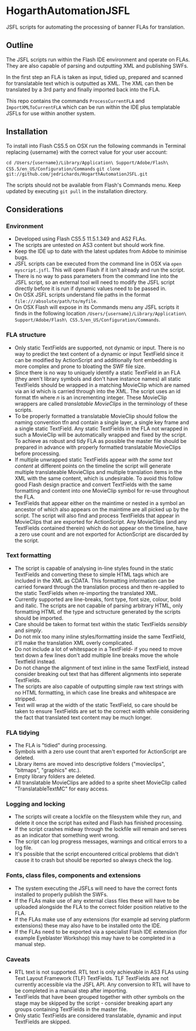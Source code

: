 # HogarthAutomationJSFL

JSFL scripts for automating the processing of banner FLAs for translation.

## Outline

The JSFL scripts run within the Flash IDE environment and operate on FLAs. They are also capable of parsing and outputting XML and publishing SWFs.

In the first step an FLA is taken as input, tidied up, prepared and scanned for translatable text which is outputted as XML. The XML can then be translated by a 3rd party and finally imported back into the FLA.

This repo contains the commands `ProcessCurrentFLA` and `ImportXMLToCurrentFLA` which can be run within the IDE plus templatable JSFLs for use within another system.

## Installation

To install into Flash CS5.5 on OSX run the following commands in Terminal replacing {username} with the correct value for your user account:

`cd /Users/{username}/Library/Application\ Support/Adobe/Flash\ CS5.5/en_US/Configuration/Commands`
`git clone git://github.com/jedrichards/HogarthAutomationJSFL.git`

The scripts should not be available from Flash's Commands menu. Keep updated by executing `git pull` in the installation directory.

## Considerations

### Environment

- Developed using Flash CS5.5 11.5.1.349 and AS2 FLAs.
- The scripts are untested on AS3 content but should work fine.
- Keep the IDE up to date with the latest updates from Adobe to minimise bugs.
- JSFL scripts can be executed from the command line in OSX via `open myscript.jsfl`. This will open Flash if it isn't already and run the script.
- There is no way to pass parameters from the command line into the JSFL script, so an external tool will need to modify the JSFL script directly before it is run if dynamic values need to be passed in.
- On OSX JSFL scripts understand file paths in the format `file:///absolute/path/to/myfile`.
- On OSX Flash will expose in its Commands menu any JSFL scripts it finds in the following location `/Users/{username}/Library/Application\ Support/Adobe/Flash\ CS5.5/en_US/Configuration/Commands`.

### FLA structure

- Only static TextFields are supported, not dynamic or input. There is no way to predict the text content of a dynamic or input TextField since it can be modified by ActionScript and additionally font embedding is more complex and prone to bloating the SWF file size.
- Since there is no way to uniquely identify a static TextField in an FLA (they aren't library symbols and don't have instance names) all static TextFields should be wrapped in a matching MovieClip which are named via an id which is carried through into the XML. The script uses an id format tf*n* where *n* is an incrementing integer. These MovieClip wrappers are called *translatable MovieClips* in the terminology of these scripts.
- To be properly formatted a translatable MovieClip should follow the naming convention tf*n* and contain a single layer, a single key frame and a single static TextField. Any static TextFields in the FLA not wrapped in such a MovieClip will be automatically wrapped and fixed by the script. To achieve as robust and tidy FLA as possible the master file should be prepared in advance with properly formatted translatable MovieClips before processing.
- If multiple unwrapped static TextFields appear *with the same text content* at different points on the timeline the script will generate multiple translateable MovieClips and multiple translation items in the XML with the same content, which is undesirable. To avoid this follow good Flash design practice and convert TextFields with the same formatting and content into one MovieClip symbol for re-use throughout the FLA.
- TextFields that appear either on the maintime or nested in a symbol an ancestor of which also appears on the maintime are all picked up by the script. The script will also find and process TextFields that appear in MovieClips that are exported for ActionScript. Any MovieClips (and any TextFields contained therein) which do not appear on the timeline, have a zero use count and are not exported for ActionScript are discarded by the script.

### Text formatting

- The script is capable of analysing in-line styles found in the static TextFields and converting these to simple HTML tags which are included in the XML as CDATA. This formatting information can be carried forward through the translation process and then re-applied to the static TextFields when re-importing the translated XML.
- Currently supported are line-breaks, font type, font size, colour, bold and italic. The scripts are not capable of parsing arbitrary HTML, only formatting HTML of the type and sctructure generated by the scripts should be imported.
- Care should be taken to format text within the static TextFields *sensibly* and *simply*.
- Do not mix too many inline styles/formatting inside the same TextField, it'll make the translation XML overly complicated.
- Do not include a lot of whitespace in a TextField- if you need to move text down a few lines don't add multiple line breaks move the whole Textfield instead.
- Do not change the alignment of text inline in the same TextField, instead consider breaking out text that has different alignments into seperate TextFields.
- The scripts are also capable of outputting simple raw text strings with no HTML formatting, in which case line breaks and whitespace are stripped.
- Text will wrap at the width of the static TextField, so care should be taken to ensure TextFields are set to the correct width while considering the fact that translated text content may be much longer.

### FLA tidying

- The FLA is "tidied" during processing.
- Symbols with a zero use count that aren't exported for ActionScript are deleted.
- Library items are moved into descriptive folders ("movieclips", "bitmaps", "graphics" etc.).
- Empty library folders are deleted.
- All translatable MovieClips are added to a sprite sheet MovieClip called "TranslatableTextMC" for easy access.

### Logging and locking

- The scripts will create a lockfile on the filesystem while they run, and delete it once the script has exited and Flash has finished processing.
- If the script crashes midway through the lockfile will remain and serves as an indicator that something went wrong.
- The script can log progress messages, warnings and critical errors to a log file.
- It's possible that the script encountered critical problems that didn't cause it to crash but should be reported so always check the log.

### Fonts, class files, components and extensions

- The system executing the JSFLs will need to have the correct fonts installed to properly publish the SWFs.
- If the FLAs make use of any external class files these will have to be uploaded alongside the FLA to the correct folder position relative to the FLA.
- If the FLAs make use of any extensions (for example ad serving platform extensions) these may also have to be installed onto the IDE.
- If the FLAs need to be exported via a specialist Flash IDE extension (for example Eyeblaster Workshop) this may have to be completed in a manual step.

### Caveats

- RTL text is not supported. RTL text is only achievable in AS3 FLAs using Text Layout Framework (TLF) TextFields. TLF TextFields are not currently accessible via the JSFL API. Any conversion to RTL will have to be completed in a manual step after importing.
- TextFields that have been grouped together with other symbols on the stage may be skipped by the script - consider breaking apart any groups containing TextFields in the master file.
- Only static TextFields are considered translatable, dynamic and input TextFields are skipped.